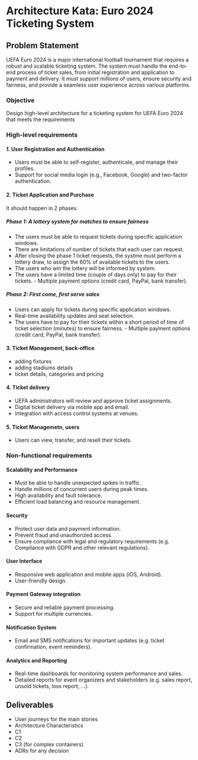 # Architecture Kata: Euro 2024 Ticketing System
## Problem Statement
UEFA Euro 2024 is a major international football tournament that requires a robust and scalable ticketing system. The system must handle the end-to-end process of ticket sales, from initial registration and application to payment and delivery. It must support millions of users, ensure security and fairness, and provide a seamless user experience across various platforms.

### Objective
Design high-level architecture for a ticketing system for UEFA Euro 2024 that meets the requirements

### High-level requirements

#### 1. User Registration and Authentication
* Users must be able to self-register, authenticate, and manage their profiles.
* Support for social media login (e.g., Facebook, Google) and two-factor authentication.

#### 2. Ticket Application and Purchase
It should happen in 2 phases.

##### Phase 1: A lottery system for matches to ensure fairness
* The users must be able to request tickets during specific application windows.
* There are limitations of number of tickets that each user can request.
* After closing the phase 1 ticket requests, the systme must perform a lottery draw, to assign the 60% of available tickets to the users.
* The users who win the lottery will be informed by system.
* The users have a limited time (couple of days only) to pay for their tickets. - Multiple payment options (credit card, PayPal, bank transfer).

##### Phase 2: First come, first serve sales
* Users can apply for tickets during specific application windows.
* Real-time availability updates and seat selection.
* The users have to pay for their tickets within a short period of time of ticket selection (minutes) to ensure fairness. - Multiple payment options (credit card, PayPal, bank transfer).

#### 3. Ticket Management, back-office
* adding fixtures
* adding stadiums details 
* ticket details, categories and pricing

#### 4. Ticket delivery
* UEFA administrators will review and approve ticket assignments.
* Digital ticket delivery via mobile app and email.
* Integration with access control systems at venues.

#### 5. Ticket Managemetn, users
* Users can view, transfer, and resell their tickets.

### Non-functional requirements

#### Scalability and Performance
* Must be able to handle unexpected spikes in traffic.
* Handle millions of concurrent users during peak times.
* High availability and fault tolerance.
* Efficient load balancing and resource management.

#### Security
* Protect user data and payment information.
* Prevent fraud and unauthorized access.
* Ensure compliance with legal and regulatory requirements (e.g. Compliance with GDPR and other relevant regulations).

#### User Interface
* Responsive web application and mobile apps (iOS, Android).
* User-friendly design.

#### Payment Gateway integration
* Secure and reliable payment processing.
* Support for multiple currencies.

#### Notification System
* Email and SMS notifications for important updates (e.g. ticket confirmation, event reminders).

#### Analytics and Reporting
* Real-time dashboards for monitoring system performance and sales.
* Detailed reports for event organizers and stakeholders (e.g. sales report, unsold tickets, loss report, ...).

## Deliverables
* User journeys for the main stories
* Architecture Characteristics
* C1
* C2
* C3 (for complex containers)
* ADRs for any decision